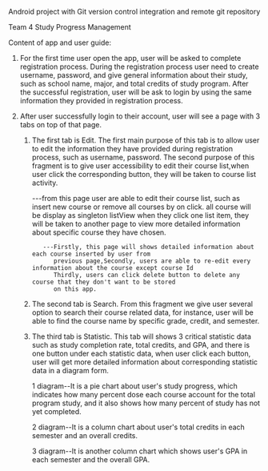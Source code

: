 Android project with Git version control integration and remote git repository

Team 4 Study Progress Management

Content of app and user guide:

1. For the first time user open the app, user will be asked to complete registration process. 
During the registration process user need to create username, password, and give general information
about their study, such as school name, major, and total credits of study program. After the successful
registration, user will be ask to login by using the same information they provided in registration process.

2. After user successfully login to their account, user will see a page with 3 tabs on top of that page.
   
   1. The first tab is Edit. The first main purpose of this tab is to allow user to edit the information 
   they have provided during registration process, such as username, password. The second purpose of 
   this fragment is to give user accessibility to edit their course list,when user click the 
   corresponding button, they will be taken to course list activity.
       
       ---from this page user are able to edit their course list, such as insert new course
          or remove all courses by on click. all course will be display as singleton listView
          when they click one list item, they will be taken to another page to view more
          detailed information about specific course they have chosen.
              
             ---Firstly, this page will shows detailed information about each course inserted by user from
                previous page,Secondly, users are able to re-edit every information about the course except course Id
                Thirdly, users can click delete button to delete any course that they don't want to be stored
                on this app.

   2.  The second tab is Search. From this fragment we give user several option to search their course related data,
       for instance, user will be able to find the course name by specific grade, credit, and semester.
       
   3.  The third tab is Statistic. This tab will shows 3 critical statistic data such as study completion
       rate, total credits, and GPA, and there is one button under each statistic data, when user click each
       button, user will get more detailed information about corresponding statistic data in a diagram form.
       
       1 diagram--It is a pie chart about user's study progress, which indicates how many
                  percent dose each course account for the total program study, and it also shows how
                  many percent of study has not yet completed.
            
       2 diagram--It is a column chart about user's total credits in each semester
                  and an overall credits.
                 
       3 diagram--It is another column chart which shows user's GPA in each semester and the overall GPA.